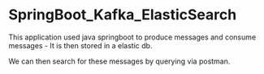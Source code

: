 # SpringBoot_Kafka_ElasticSearch

This application used java springboot to produce messages and consume messages - It is then stored in a elastic db. 

We can then search for these messages by querying via postman.
